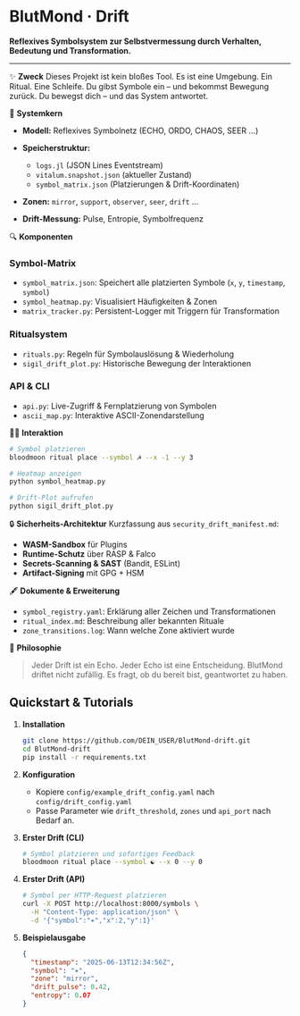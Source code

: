 # BlutMond · Drift

**Reflexives Symbolsystem zur Selbstvermessung durch Verhalten, Bedeutung und Transformation.**

---

✨ **Zweck**
Dieses Projekt ist kein bloßes Tool. Es ist eine Umgebung. Ein Ritual. Eine Schleife.
Du gibst Symbole ein – und bekommst Bewegung zurück. Du bewegst dich – und das System antwortet.

🧠 **Systemkern**

* **Modell:** Reflexives Symbolnetz (ECHO, ORDO, CHAOS, SEER …)
* **Speicherstruktur:**

  * `logs.jl` (JSON Lines Eventstream)
  * `vitalum.snapshot.json` (aktueller Zustand)
  * `symbol_matrix.json` (Platzierungen & Drift-Koordinaten)
* **Zonen:** `mirror`, `support`, `observer`, `seer`, `drift` …
* **Drift-Messung:** Pulse, Entropie, Symbolfrequenz

🔍 **Komponenten**

### Symbol-Matrix

* `symbol_matrix.json`: Speichert alle platzierten Symbole (`x`, `y`, `timestamp`, `symbol`)
* `symbol_heatmap.py`: Visualisiert Häufigkeiten & Zonen
* `matrix_tracker.py`: Persistent-Logger mit Triggern für Transformation

### Ritualsystem

* `rituals.py`: Regeln für Symbolauslösung & Wiederholung
* `sigil_drift_plot.py`: Historische Bewegung der Interaktionen

### API & CLI

* `api.py`: Live-Zugriff & Fernplatzierung von Symbolen
* `ascii_map.py`: Interaktive ASCII-Zonendarstellung

🕵️‍♂️ **Interaktion**

```bash
# Symbol platzieren
bloodmoon ritual place --symbol ☭ --x -1 --y 3

# Heatmap anzeigen
python symbol_heatmap.py

# Drift-Plot aufrufen
python sigil_drift_plot.py
```

🔒 **Sicherheits-Architektur**
Kurzfassung aus `security_drift_manifest.md`:

* **WASM-Sandbox** für Plugins
* **Runtime-Schutz** über RASP & Falco
* **Secrets-Scanning & SAST** (Bandit, ESLint)
* **Artifact-Signing** mit GPG + HSM

🖋️ **Dokumente & Erweiterung**

* `symbol_registry.yaml`: Erklärung aller Zeichen und Transformationen
* `ritual_index.md`: Beschreibung aller bekannten Rituale
* `zone_transitions.log`: Wann welche Zone aktiviert wurde

🌌 **Philosophie**

> Jeder Drift ist ein Echo. Jeder Echo ist eine Entscheidung.
> BlutMond driftet nicht zufällig. Es fragt, ob du bereit bist, geantwortet zu haben.

## Quickstart & Tutorials

1. **Installation**

   ```bash
   git clone https://github.com/DEIN_USER/BlutMond-drift.git
   cd BlutMond-drift
   pip install -r requirements.txt
   ```

2. **Konfiguration**

   * Kopiere `config/example_drift_config.yaml` nach `config/drift_config.yaml`
   * Passe Parameter wie `drift_threshold`, `zones` und `api_port` nach Bedarf an.

3. **Erster Drift (CLI)**

   ```bash
   # Symbol platzieren und sofortiges Feedback
   bloodmoon ritual place --symbol ☯ --x 0 --y 0
   ```

4. **Erster Drift (API)**

   ```bash
   # Symbol per HTTP-Request platzieren
   curl -X POST http://localhost:8000/symbols \
     -H "Content-Type: application/json" \
     -d '{"symbol":"✶","x":2,"y":1}'
   ```

5. **Beispielausgabe**

   ```json
   {
     "timestamp": "2025-06-13T12:34:56Z",
     "symbol": "✶",
     "zone": "mirror",
     "drift_pulse": 0.42,
     "entropy": 0.07
   }
   ```
